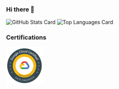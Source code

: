 ### Hi there 👋

<!--
**KotaroYamazaki/KotaroYamazaki** is a ✨ _special_ ✨ repository because its `README.md` (this file) appears on your GitHub profile.

Here are some ideas to get you started:

- 🔭 I’m currently working on ...
- 🌱 I’m currently learning ...
- 👯 I’m looking to collaborate on ...
- 🤔 I’m looking for help with ...
- 💬 Ask me about ...
- 📫 How to reach me: ...
- 😄 Pronouns: ...
- ⚡ Fun fact: ...
-->

![GitHub Stats Card](https://github-readme-stats.vercel.app/api?username=KotaroYamazaki&theme=monokai)
![Top Languages Card](https://github-readme-stats.vercel.app/api/top-langs/?username=KotaroYamazaki&theme=monokai)

### Certifications

<a href = "https://www.credential.net/009db8b7-1de8-400a-9535-0c24eaf015a7?key=219d0897f9f6aa854144d33d771aa43de05f1e22a3883ad3f6a7f469cfac9cfa">
<img src="certifications/google-cloud-certified-professional-data-engineer.png" width="100" height="100">
</a>
